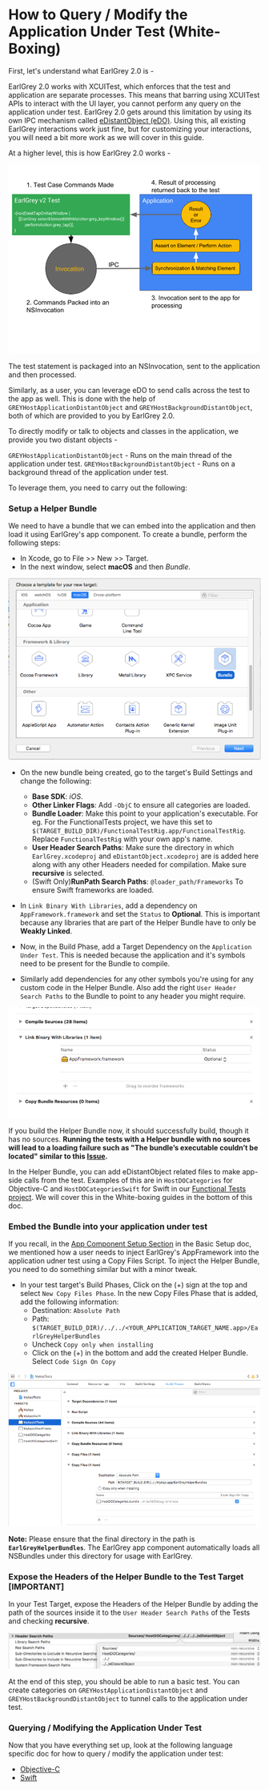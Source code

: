 # How to Query / Modify the Application Under Test (White-Boxing)

First, let's understand what EarlGrey 2.0 is -

EarlGrey 2.0 works with XCUITest, which enforces that the test and application
are separate processes. This means that barring using XCUITest APIs to interact
with the UI layer, you cannot perform any query on the application under test.
EarlGrey 2.0 gets around this limitation by using its own IPC mechanism called
[eDistantObject (eDO)](https://github.com/google/eDistantObject). Using this,
all existing EarlGrey interactions work just fine, but for customizing your
interactions, you will need a bit more work as we will cover in this guide.

At a higher level, this is how EarlGrey 2.0 works -

<img src="images/earlgrey2overview.png">

The test statement is packaged into an NSInvocation, sent to the application and
then processed.

Similarly, as a user, you can leverage eDO to send calls across the test to the
app as well. This is done with the help of `GREYHostApplicationDistantObject`
and `GREYHostBackgroundDistantObject`, both of which are provided to you by
EarlGrey 2.0.

To directly modify or talk to objects and classes in the application, we provide
you two distant objects -

`GREYHostApplicationDistantObject` - Runs on the main thread of the application
under test. `GREYHostBackgroundDistantObject` - Runs on a background thread of
the application under test.

To leverage them, you need to carry out the following:

### Setup a Helper Bundle

We need to have a bundle that we can embed into the application and then load it
using EarlGrey's app component. To create a bundle, perform the following steps:

*   In Xcode, go to File >> New >> Target.
*   In the next window, select **macOS** and then *Bundle*.

<img src="images/bundle.png">

*   On the new bundle being created, go to the target's Build Settings and
    change the following:

    *   **Base SDK**: *iOS*.
    *   **Other Linker Flags**: Add `-ObjC` to ensure all categories are loaded.
    *   **Bundle Loader**: Make this point to your application's executable. For
        eg. For the FunctionalTests project, we have this set to
        `$(TARGET_BUILD_DIR)/FunctionalTestRig.app/FunctionalTestRig`. Replace
        `FunctionalTestRig` with your own app's name.
    *   **User Header Search Paths**: Make sure the directory in which
        `EarlGrey.xcodeproj` and `eDistantObject.xcodeproj` are is added here
        along with any other Headers needed for compilation. Make sure
        **recursive** is selected.
    *   (Swift Only)**RunPath Search Paths**: `@loader_path/Frameworks` To
        ensure Swift frameworks are loaded.
*   In `Link Binary With Libraries`, add a
    dependency on `AppFramework.framework` and set the `Status` to **Optional**.
    This is important because any libraries that are part of the Helper Bundle
    have to only be **Weakly Linked**.
*   Now, in the Build Phase, add a Target Dependency on the `Application Under
    Test`. This is needed because the application and it's symbols need to be
    present for the Bundle to compile.
*   Similarly add dependencies for any other symbols you're using for any custom
    code in the Helper Bundle. Also add the right `User Header Search Paths` to
    the Bundle to point to any header you might require.

<img src="images/helperBundleBuildPhases.png">

If you build the Helper Bundle now, it should successfully build, though it has
no sources. **Running the tests with a Helper bundle with no sources will lead
to a loading failure such as "The bundle’s executable couldn’t be located"
similar to this [Issue](https://github.com/google/EarlGrey/issues/1516).**

In the Helper Bundle, you can add eDistantObject related files to make app-side
calls from the test. Examples of this are in `HostDOCategories` for Objective-C
and `HostDOCategoriesSwift` for Swift in our
[Functional Tests project](../Tests/FunctionalTests/FunctionalTests.xcodeproj).
We will cover this in the White-boxing guides in the bottom of this doc.

### Embed the Bundle into your application under test

If you recall, in the [App Component Setup Section](setup.md#3-app-component) in
the Basic Setup doc, we mentioned how a user needs to inject EarlGrey's
AppFramework into the application udner test using a Copy Files Script. To
inject the Helper Bundle, you need to do something similar but with a minor
tweak.

*   In your test target's Build Phases, Click on the (+) sign at the top and
    select `New Copy Files Phase`. In the new Copy Files Phase that is added,
    add the following information:
    *   Destination: `Absolute Path`
    *   Path:
        `$(TARGET_BUILD_DIR)/../../<YOUR_APPLICATION_TARGET_NAME.app>/EarlGreyHelperBundles`
    *   Uncheck `Copy only when installing`
    *   Click on the (+) in the bottom and add the created Helper Bundle. Select
        `Code Sign On Copy`

<img src="images/helperBundleCopyFilesBuildPhase.png">

**Note:** Please ensure that the final directory in the path is
**`EarlGreyHelperBundles`**. The EarlGrey app component automatically loads all
NSBundles under this directory for usage with EarlGrey.

### Expose the Headers of the Helper Bundle to the Test Target [IMPORTANT]

In your Test Target, expose the Headers of the Helper Bundle by adding the path
of the sources inside it to the `User Header Search Paths` of the Tests and checking
**recursive**.

<img src ="images/helperBundleHeaders.png">

At the end of this step, you should be able to run a basic test. You can create
categories on `GREYHostApplicationDistantObject` and
`GREYHostBackgroundDistantObject` to tunnel calls to the application under test.

### Querying / Modifying the Application Under Test

Now that you have everything set up, look at the following language specific doc
for how to query / modify the application under test:

*   [Objective-C](objective-c-white-boxing.md)
*   [Swift](swift-white-boxing.md)
